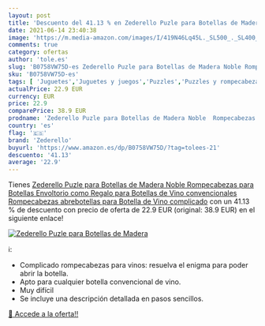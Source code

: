 ```yaml
---
layout: post
title: 'Descuento del 41.13 % en Zederello Puzle para Botellas de Madera '
date: 2021-06-14 23:40:38
image: 'https://m.media-amazon.com/images/I/419N46Lq45L._SL500_._SL400_.jpg'
comments: true
category: ofertas
author: 'tole.es'
slug: 'B0758VW75D-es Zederello Puzle para Botellas de Madera Noble Rompecabezas...'
sku: 'B0758VW75D-es'
tags: [ 'Juguetes','Juguetes y juegos','Puzzles','Puzzles y rompecabezas','rompecabezas','zederello', ]
actualPrice: 22.9 EUR
currency: EUR
price: 22.9
comparePrice: 38.9 EUR
prodname: 'Zederello Puzle para Botellas de Madera Noble  Rompecabezas para Botellas  Envoltorio como Regalo para Botellas de Vino convencionales  Rompecabezas abrebotellas  para Botella de Vino  complicado'
country: 'es'
flag: '🇪🇸'
brand: 'Zederello'
buyurl: 'https://www.amazon.es/dp/B0758VW75D/?tag=tolees-21'
descuento: '41.13'
average: '22.9'
---
```


Tienes [Zederello Puzle para Botellas de Madera Noble  Rompecabezas para Botellas  Envoltorio como Regalo para Botellas de Vino convencionales  Rompecabezas abrebotellas  para Botella de Vino  complicado](https://www.amazon.es/dp/B0758VW75D/?tag=tolees-21) con un 41.13 % de descuento con precio de oferta de 22.9 EUR (original: 38.9 EUR) en el siguiente enlace!

[![Zederello Puzle para Botellas de Madera ](https://m.media-amazon.com/images/I/419N46Lq45L._SL500_._SL400_.jpg)](https://www.amazon.es/dp/B0758VW75D/?tag=tolees-21)

ℹ️:

- Complicado rompecabezas para vinos: resuelva el enigma para poder abrir la botella.
- Apto para cualquier botella convencional de vino.
- Muy difícil
- Se incluye una descripción detallada en pasos sencillos.

[🛒 Accede a la oferta!!](https://www.amazon.es/dp/B0758VW75D/?tag=tolees-21)
